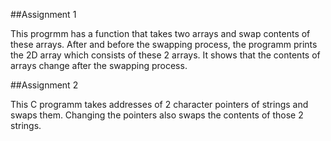 ##Assignment 1

This progrmm has a function that takes two arrays and swap contents of these arrays. 
After and before the swapping process, the programm prints the 2D array which consists of
these 2 arrays. It shows that the contents of arrays change after the swapping process.

##Assignment 2

This C programm takes addresses of 2 character pointers of strings and swaps them. Changing the pointers also swaps the contents of those 2 strings.
